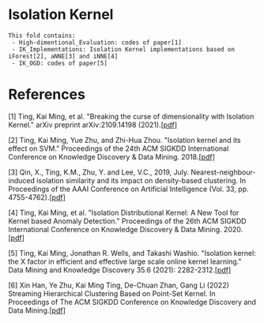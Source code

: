 # Isolation Kernel
    This fold contains:
     - High-dimentional_Evaluation: codes of paper[1]
     - IK_Implementations: Isolation Kernel implementations based on iForest[2], aNNE[3] and iNNE[4]
     - IK_OGD: codes of paper[5]

# References
[1] Ting, Kai Ming, et al. "Breaking the curse of dimensionality with Isolation Kernel." arXiv preprint arXiv:2109.14198 (2021).[[pdf]](https://github.com/IsolationKernel/Codes/blob/main/PDF/Breaking%20the%20curse%20of%20dimensionality%20with%20Isolation%20Kernel.pdf)

[2] Ting, Kai Ming, Yue Zhu, and Zhi-Hua Zhou. "Isolation kernel and its effect on SVM." Proceedings of the 24th ACM SIGKDD International Conference on Knowledge Discovery & Data Mining. 2018.[[pdf]](https://github.com/IsolationKernel/Codes/blob/main/PDF/Isolation%20Kernel%20and%20its%20effect%20on%20SVM.pdf)

[3] Qin, X., Ting, K.M., Zhu, Y. and Lee, V.C., 2019, July. Nearest-neighbour-induced isolation similarity and its impact on density-based clustering. In Proceedings of the AAAI Conference on Artificial Intelligence (Vol. 33, pp. 4755-4762).[[pdf]](https://github.com/IsolationKernel/Codes/blob/main/PDF/Nearest-Neighbour-Induced%20Isolation%20Similarity%20and%20Its%20Impact%20on%20Density-Based%20Clustering.pdf)

[4] Ting, Kai Ming, et al. "Isolation Distributional Kernel: A New Tool for Kernel based Anomaly Detection." Proceedings of the 26th ACM SIGKDD International Conference on Knowledge Discovery & Data Mining. 2020.[[pdf]](https://doi.org/10.1145/3394486.3403062)

[5] Ting, Kai Ming, Jonathan R. Wells, and Takashi Washio. "Isolation kernel: the X factor in efficient and effective large scale online kernel learning." Data Mining and Knowledge Discovery 35.6 (2021): 2282-2312.[[pdf]](https://github.com/IsolationKernel/Codes/blob/main/PDF/Isolation%20Kernel-The%20X%20Factor%20in%20Efficient%20and%20Effective%20Large%20Scale%20Online%20Kernel%20Learning.pdf)

[6] Xin Han, Ye Zhu, Kai Ming Ting, De-Chuan Zhan, Gang Li (2022) Streaming Hierarchical Clustering Based on Point-Set Kernel. In Proceedings of The ACM SIGKDD Conference on Knowledge Discovery and Data Mining.[[pdf]](https://dl.acm.org/doi/abs/10.1145/3534678.3539323)
